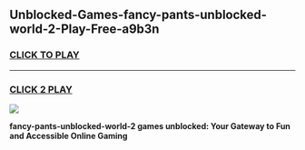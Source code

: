 
## Unblocked-Games-fancy-pants-unblocked-world-2-Play-Free-a9b3n
<h3>
<a href="https://premium76.site?title=fancy-pants-unblocked-world-2&ref=23A">CLICK TO PLAY</a></h3>
<hr>

<h3>
<a href="https://premium76.site?title=fancy-pants-unblocked-world-2&ref=23A">CLICK 2 PLAY</a>
  
</h3>

<a href="https://premium76.site?title=fancy-pants-unblocked-world-2&ref=23A"><img src="https://clearcache.store/games.png"></a>


**fancy-pants-unblocked-world-2 games unblocked: Your Gateway to Fun and Accessible Online Gaming**
